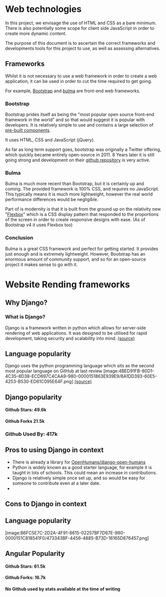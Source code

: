 
# Web technologies
In this project, we envisage the use of HTML and CSS as a bare minimum. There is also potentially some scope for client side JavaScript in order to create more dynamic content.

The purpose of this document is to ascertain the correct frameworks and developments tools for this project to use, as well as assessing alternatives.

## Frameworks
Whilst it is not necessary to use a web framework in order to create a web application, it can be used in order to cut the time required to get going.

For example, [Bootstrap](https://getbootstrap.com) and [bulma](https://bulma.io) are front-end web frameworks.

### Bootstrap
Bootstrap prides itself as being the "most popular open source front-end framework in the world" and so that would suggest it is popular with developers. It is relatively simple to use and contains a large selection of [pre-built components](https://getbootstrap.com/docs/4.5/components/alerts/).

It uses HTML, CSS and JavaScript (jQuery).

As far as long term support goes, bootstrap was originally a Twitter offering, which quickly became entirely open-source in 2011. 8 Years later it is still going strong and development on their [github repository](https://github.com/twbs/bootstrap) is very active.

### Bulma
Bulma is much more recent than Bootstrap, but it is certainly up and coming. The provided framework is 100% CSS, and *requires* no JavaScript. This typically means it is much more lightweight, however the real world performance differences would be negligible.

Part of is modernity is that it is built from the ground up on the relativity new "[Flexbox](https://developer.mozilla.org/en-US/docs/Web/CSS/CSS_Flexible_Box_Layout/Basic_Concepts_of_Flexbox)" which is a CSS display pattern that responded to the proportions of the screen in order to create responsive designs with ease. (As of Bootstrap v4 it uses Flexbox too)

### Conclusion

Bulma is a great CSS framework and perfect for getting started. It provides just enough and is extremely lightweight. However, Bootstrap has an enormous amount of community support, and so for an open-source project it makes sense to go with it.

# Website Rending frameworks

## Why Django?
### What is Django?
Django is a framework written in python which allows for server-side rendering of web applications. It was designed to be utilised for rapid development, taking security and scalability into mind. [(source)](https://www.djangoproject.com)

## Language popularity
Django uses the python programming language which sits as the second most popular language on GitHub at last review 
[image:4BED91FB-80D1-4C35-8D38-ECD697C4CAA9-980-0000151863E939E9/8A1DD393-60E5-4253-B530-ED61C095E64F.png]
[(source)](https://octoverse.github.com)


## Django popularity
#### Github Stars: 49.6k
#### Github Forks 21.5k
### Github Used By: 417k

## Pros to using Django in context
* There is already a library for [OpenHumans/django-open-humans](https://github.com/OpenHumans/django-open-humans)
* Python is widely known as a good starter language, for example it is taught in lots of schools. This could mean an increase in contributions.
* Django is relatively simple once set up, and so would be easy for someone to contribute even at a later date.
* 

## Cons to Django in context

##  Language popularity
[image:B6FC5E7C-2D2A-4F91-8615-02257BF7D67E-980-0000151C818541F0/473343BF-4456-4885-B73D-16165D876457.png]

## Angular Popularity
#### Github Stars: 61.5k
#### Github Forks: 16.7k
#### No Github used by stats available at the time of writing

